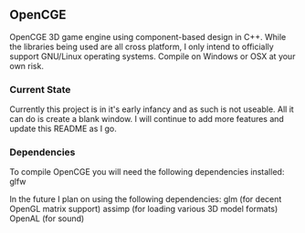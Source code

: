 ## OpenCGE

OpenCGE 3D game engine using component-based design in C++. While the libraries being used are all cross platform, I only intend to officially support GNU/Linux operating systems. Compile on Windows or OSX at your own risk.

### Current State

Currently this project is in it's early infancy and as such is not useable. All it can do is create a blank window. I will continue to add more features and update this README as I go.

### Dependencies

To compile OpenCGE you will need the following dependencies installed:
glfw

In the future I plan on using the following dependencies:
glm (for decent OpenGL matrix support)
assimp (for loading various 3D model formats)
OpenAL (for sound)
